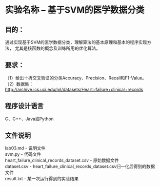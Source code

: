 # 实验名称 – 基于SVM的医学数据分类

## 目的：
通过实现基于SVM的医学数据分类，理解算法的基本原理和基本的程序实现方法，
尤其是核函数的概念及训练所用的优化算法。

## 要求：
（1）给出十折交叉验证的分类Accuracy、Precision、Recall和F1-Value。\
（2）数据集：http://archive.ics.uci.edu/ml/datasets/Heart+failure+clinical+records

## 程序设计语言
   C、C++、Java或Python

## 文件说明
lab03.md - 说明文件\
svm.py - 代码文件\
heart_failure_clinical_records_dataset.csv - 原始数据文件\
dataset.csv - heart_failure_clinical_records_dataset.csv归一化后得到的数据文件\
result.txt - 某一次运行得到的实验结果